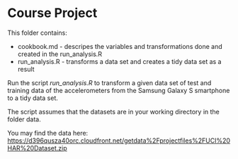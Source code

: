 # Course Project

This folder contains:
* cookbook.md - descripes the variables and transformations done and created in the run_analysis.R
* run_analysis.R - transforms a data set and creates a tidy data set as a result

Run the script *run_analysis.R* to transform a given data set of test and training data of the accelerometers from the Samsung Galaxy S smartphone to a tidy data set.

The script assumes that the datasets are in your working directory in the folder data.

You may find the data here: https://d396qusza40orc.cloudfront.net/getdata%2Fprojectfiles%2FUCI%20HAR%20Dataset.zip 